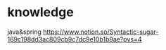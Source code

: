 # knowledge
java&amp;spring
https://www.notion.so/Syntactic-sugar-169c198dd3ac809cb9c7dc9e10b1b9ae?pvs=4
